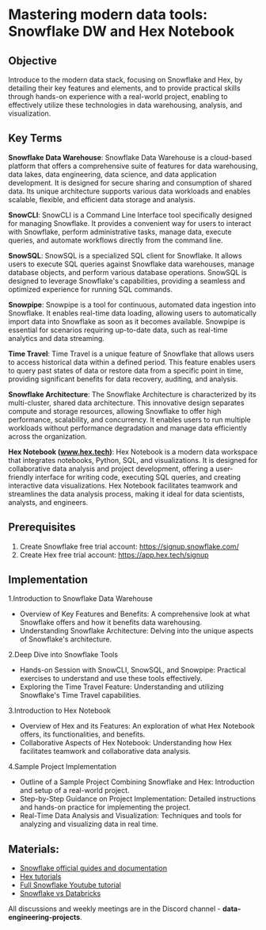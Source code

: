 # Mastering modern data tools: Snowflake DW and Hex Notebook

## Objective

Introduce to the modern data stack, focusing on Snowflake and Hex, by detailing their key features and elements, and to provide practical skills through hands-on experience with a real-world project, enabling to effectively utilize these technologies in data warehousing, analysis, and visualization.

## Key Terms

**Snowflake Data Warehouse**: Snowflake Data Warehouse is a cloud-based platform that offers a comprehensive suite of features for data warehousing, data lakes, data engineering, data science, and data application development. It is designed for secure sharing and consumption of shared data. Its unique architecture supports various data workloads and enables scalable, flexible, and efficient data storage and analysis.

**SnowCLI**: SnowCLI is a Command Line Interface tool specifically designed for managing Snowflake. It provides a convenient way for users to interact with Snowflake, perform administrative tasks, manage data, execute queries, and automate workflows directly from the command line.

**SnowSQL**: SnowSQL is a specialized SQL client for Snowflake. It allows users to execute SQL queries against Snowflake data warehouses, manage database objects, and perform various database operations. SnowSQL is designed to leverage Snowflake's capabilities, providing a seamless and optimized experience for running SQL commands.

**Snowpipe**: Snowpipe is a tool for continuous, automated data ingestion into Snowflake. It enables real-time data loading, allowing users to automatically import data into Snowflake as soon as it becomes available. Snowpipe is essential for scenarios requiring up-to-date data, such as real-time analytics and data streaming.

**Time Travel**: Time Travel is a unique feature of Snowflake that allows users to access historical data within a defined period. This feature enables users to query past states of data or restore data from a specific point in time, providing significant benefits for data recovery, auditing, and analysis.

**Snowflake Architecture**: The Snowflake Architecture is characterized by its multi-cluster, shared data architecture. This innovative design separates compute and storage resources, allowing Snowflake to offer high performance, scalability, and concurrency. It enables users to run multiple workloads without performance degradation and manage data efficiently across the organization.

**Hex Notebook (www.hex.tech)**: Hex Notebook is a modern data workspace that integrates notebooks, Python, SQL, and visualizations. It is designed for collaborative data analysis and project development, offering a user-friendly interface for writing code, executing SQL queries, and creating interactive data visualizations. Hex Notebook facilitates teamwork and streamlines the data analysis process, making it ideal for data scientists, analysts, and engineers.

## Prerequisites

1. Create Snowflake free trial account: https://signup.snowflake.com/
2. Create Hex free trial account: https://app.hex.tech/signup

## Implementation

1.Introduction to Snowflake Data Warehouse
- Overview of Key Features and Benefits: A comprehensive look at what Snowflake offers and how it benefits data warehousing.
- Understanding Snowflake Architecture: Delving into the unique aspects of Snowflake's architecture.

2.Deep Dive into Snowflake Tools
- Hands-on Session with SnowCLI, SnowSQL, and Snowpipe: Practical exercises to understand and use these tools effectively.
- Exploring the Time Travel Feature: Understanding and utilizing Snowflake's Time Travel capabilities.

3.Introduction to Hex Notebook
- Overview of Hex and its Features: An exploration of what Hex Notebook offers, its functionalities, and benefits.
- Collaborative Aspects of Hex Notebook: Understanding how Hex facilitates teamwork and collaborative data analysis.

4.Sample Project Implementation
- Outline of a Sample Project Combining Snowflake and Hex: Introduction and setup of a real-world project.
- Step-by-Step Guidance on Project Implementation: Detailed instructions and hands-on practice for implementing the project.
- Real-Time Data Analysis and Visualization: Techniques and tools for analyzing and visualizing data in real time.

## Materials:
- [Snowflake official guides and documentation](https://docs.snowflake.com/)
- [Hex tutorials](https://learn.hex.tech/tutorials)
- [Full Snowflake Youtube tutorial](https://youtube.com/playlist?list=PLba2xJ7yxHB7SWc4Sm-Sp3uGN74ulI4pS&si=fkLQ9meJ36IwE0gA)
- [Snowflake vs Databricks](https://youtu.be/VLtq0eeHc14?si=JIFmDrN8OQg6Xvm1)


All discussions and weekly meetings are in the Discord channel - **data-engineering-projects**.






